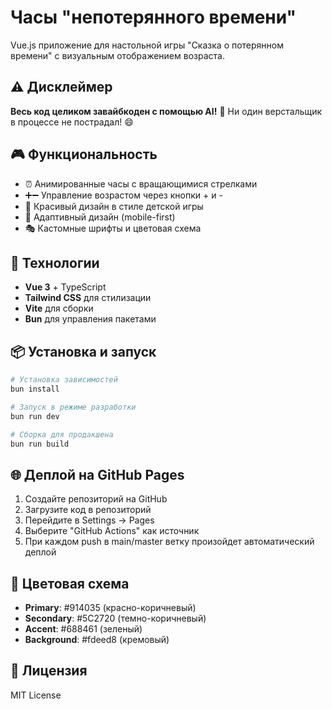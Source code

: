 # Часы "непотерянного времени"

Vue.js приложение для настольной игры "Сказка о потерянном времени" с визуальным отображением возраста.

## ⚠️ Дисклеймер

**Весь код целиком завайбкоден с помощью AI!** 🤖 Ни один верстальщик в процессе не пострадал! 😄

## 🎮 Функциональность

- ⏰ Анимированные часы с вращающимися стрелками
- ➕➖ Управление возрастом через кнопки + и -
- 🎨 Красивый дизайн в стиле детской игры
- 📱 Адаптивный дизайн (mobile-first)
- 🎭 Кастомные шрифты и цветовая схема

## 🚀 Технологии

- **Vue 3** + TypeScript
- **Tailwind CSS** для стилизации
- **Vite** для сборки
- **Bun** для управления пакетами

## 📦 Установка и запуск

```bash
# Установка зависимостей
bun install

# Запуск в режиме разработки
bun run dev

# Сборка для продакшена
bun run build
```

## 🌐 Деплой на GitHub Pages

1. Создайте репозиторий на GitHub
2. Загрузите код в репозиторий
3. Перейдите в Settings → Pages
4. Выберите "GitHub Actions" как источник
5. При каждом push в main/master ветку произойдет автоматический деплой

## 🎨 Цветовая схема

- **Primary**: #914035 (красно-коричневый)
- **Secondary**: #5C2720 (темно-коричневый)
- **Accent**: #688461 (зеленый)
- **Background**: #fdeed8 (кремовый)

## 📝 Лицензия

MIT License
